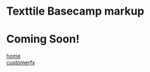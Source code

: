 # Texttile Basecamp markup

# Coming Soon!

[home](/jason-notes)<br>
[customerfx](http://www.customerfx.com)<br>